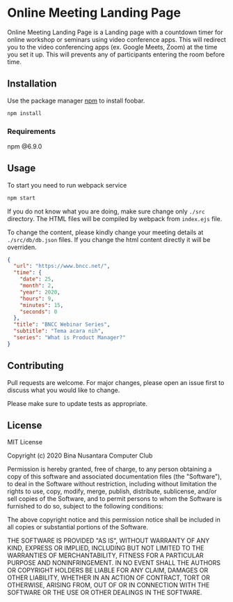 # Online Meeting Landing Page

Online Meeting Landing Page is a Landing page with a countdown timer for online workshop or seminars using video conference apps. This will redirect you to the video conferencing apps (ex. Google Meets, Zoom) at the time you set it up. This will prevents any of participants entering the room before time.

## Installation

Use the package manager [npm](https://nodejs.org/en/download/) to install foobar.

```bash
npm install
```

### Requirements

npm @6.9.0

## Usage

To start you need to run webpack service

```bash
npm start
```

If you do not know what you are doing, make sure change only `./src` directory. The HTML files will be compiled by webpack from `index.ejs` file.

To change the content, please kindly change your meeting details at `./src/db/db.json` files. If you change the html content directly it will be overriden.

```json
{
  "url": "https://www.bncc.net/",
  "time": {
    "date": 25,
    "month": 2,
    "year": 2020,
    "hours": 9,
    "minutes": 15,
    "seconds": 0
  },
  "title": "BNCC Webinar Series",
  "subtitle": "Tema acara nih",
  "series": "What is Product Manager?"
}
```

## Contributing

Pull requests are welcome. For major changes, please open an issue first to discuss what you would like to change.

Please make sure to update tests as appropriate.

## License

MIT License

Copyright (c) 2020 Bina Nusantara Computer Club

Permission is hereby granted, free of charge, to any person obtaining a copy
of this software and associated documentation files (the "Software"), to deal
in the Software without restriction, including without limitation the rights
to use, copy, modify, merge, publish, distribute, sublicense, and/or sell
copies of the Software, and to permit persons to whom the Software is
furnished to do so, subject to the following conditions:

The above copyright notice and this permission notice shall be included in all
copies or substantial portions of the Software.

THE SOFTWARE IS PROVIDED "AS IS", WITHOUT WARRANTY OF ANY KIND, EXPRESS OR
IMPLIED, INCLUDING BUT NOT LIMITED TO THE WARRANTIES OF MERCHANTABILITY,
FITNESS FOR A PARTICULAR PURPOSE AND NONINFRINGEMENT. IN NO EVENT SHALL THE
AUTHORS OR COPYRIGHT HOLDERS BE LIABLE FOR ANY CLAIM, DAMAGES OR OTHER
LIABILITY, WHETHER IN AN ACTION OF CONTRACT, TORT OR OTHERWISE, ARISING FROM,
OUT OF OR IN CONNECTION WITH THE SOFTWARE OR THE USE OR OTHER DEALINGS IN THE
SOFTWARE.
